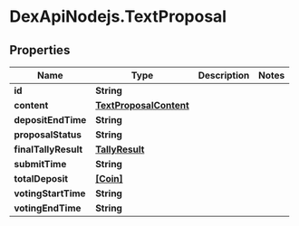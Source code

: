 # DexApiNodejs.TextProposal

## Properties

Name | Type | Description | Notes
------------ | ------------- | ------------- | -------------
**id** | **String** |  | 
**content** | [**TextProposalContent**](TextProposalContent.md) |  | 
**depositEndTime** | **String** |  | 
**proposalStatus** | **String** |  | 
**finalTallyResult** | [**TallyResult**](TallyResult.md) |  | 
**submitTime** | **String** |  | 
**totalDeposit** | [**[Coin]**](Coin.md) |  | 
**votingStartTime** | **String** |  | 
**votingEndTime** | **String** |  | 


